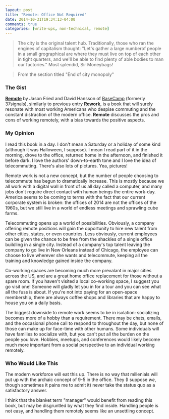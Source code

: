 ```yaml
---
layout: post
title: "Remote: Office Not Required"
date: 2014-10-31T19:34:13-04:00
comments: true
categories: [write-ups, non-technical, remote]
---
```


> The city is the original talent hub. Traditionally, those who ran the engines of capitalism thought: "Let's gather a large numberof people in a small grographical are where they must live on top of each other in tight quarters, and we'll be able to find plenty of able bodies to man our factories." Most splendid, Sir Moneybags!

> From the section titled "End of city monopoly"

### The Gist

[__Remote__](http://www.amazon.com/gp/product/0804137501/ref=as_li_tl?ie=UTF8&camp=1789&creative=9325&creativeASIN=0804137501&linkCode=as2&tag=larpriandthee-20&linkId=6RSEPWJB4VV7ZUGR) by Jason Fried and David Hansson of [BaseCamp](https://basecamp.com/) (formerly 37signals), similarly to previous entry [__Rework__](http://www.amazon.com/gp/product/0307463745/ref=as_li_qf_sp_asin_tl?ie=UTF8&camp=1789&creative=9325&creativeASIN=0307463745&linkCode=as2&tag=larpriandthee-20), is a book that will surely resonate with most working Americans who despise commuting and the constant distraction of the modern office. __Remote__ discusses the pros and cons of working remotely, with a bias towards the positive aspects.

### My Opinion

I read this book in a day. I don't mean a Saturday or a holiday of some kind (although it was Halloween, I suppose). I mean I read part of it in the morning, drove to the office, returned home in the afternoon, and finished it before dark. I love the authors' down-to-earth tone and I love the idea of telecommuting. There's also lots of pictures. Yea, pictures!

Remote work is not a new concept, but the number of people choosing to telecommute has begun to dramatically increase. This is mostly because we all work with a digital wall in front of us all day called a computer, and many jobs don't require direct contact with human beings the entire work-day. America seems to be coming to terms with the fact that our current corporate system is broken: the offices of 2014 are not the offices of the 1960s, but we still live in a world of endless meetings and sprawling cube farms.

Telecommuting opens up a world of possibilities. Obviously, a company offering remote positions will gain the opportunity to hire new talent from other cities, states, or even countries. Less obviously, current employees can be given the chance to be free from the shackles of a single office buildling in a single city. Instead of a company's top talent leaving the company to go live in New Orleans instead of Chicago, the employee can choose to live wherever she wants and telecommute, keeping all the training and knowledge gained inside the company.

Co-working spaces are becoming much more prevalant in major cities across the US, and are a great home office replacement for those without a spare room. If you haven't visited a local co-working space, I suggest you go visit one! Someone will gladly let you in for a tour and you can see what all the fuss is about. If you're not into paying for an open-space membership, there are always coffee shops and libraries that are happy to house you on a daily basis.

The biggest downside to remote work seems to be in isolation: socializing becomes more of a hobby than a requirement. There may be chats, emails, and the occasional phone call to respond to throughout the day, but none of those can make up for face-time with other humans. Some individuals will have families to socialize with, but you can't put all the burden on the people you love. Hobbies, meetups, and conferences would likely become much more important from a social perspective to an individual working remotely.

### Who Would Like This

The modern workforce will eat this up. There is no way that millenials will put up with the archaic concept of 9-5 in the office. They (I suppose _we_, though sometimes it pains me to admit it) never take the status quo as a satisfactory answer.

I think that the blanket term "manager" would benefit from reading this book, but may be disgruntled by what they find inside. Handling people is not easy, and handling them remotely seems like an unsettling concept.
